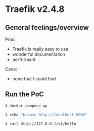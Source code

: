 # Traefik v2.4.8

## General feelings/overview

Pros:
- Traefik is really easy to use
- wonderful documentation
- performant

Cons:
- none that I could find

## Run the PoC

```sh
$ docker-compose up

$ echo "browse http://localhost:8080"

$ curl http://127.0.0.1/v1/hello
```
